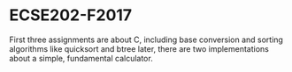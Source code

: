 # ECSE202-F2017
First three assignments are about C, including base conversion and sorting algorithms like quicksort and btree
later, there are two implementations about a simple, fundamental calculator.
